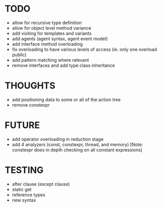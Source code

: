 # TODO

- allow for recursive type definition
- allow for object level method variance
- add visiting for templates and variants
- add agents (agent syntax, agent event model)
- add interface method overloading
- fix overloading to have various levels of access (ie. only one overload public)
- add pattern matching where relevant
- remove interfaces and add type class inheritance

# THOUGHTS

- add positioning data to some or all of the action tree
- remove constexpr

# FUTURE

- add operator overloading in reduction stage
- add 4 analyzers (const, constexpr, thread, and memory) [Note: constexpr does in depth checking on all constant expressions]

# TESTING

- after clause (except clause)
- static get
- reference types
- new syntax
